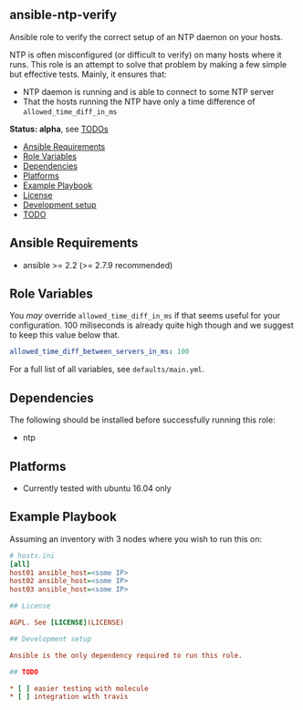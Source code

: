 ## ansible-ntp-verify

Ansible role to verify the correct setup of an NTP daemon on your hosts.

NTP is often misconfigured (or difficult to verify) on many hosts where it runs. This role is an attempt to solve that problem by making a few simple but effective tests. Mainly, it ensures that:

 - NTP daemon is running and is able to connect to some NTP server
 - That the hosts running the NTP have only a time difference of `allowed_time_diff_in_ms`

**Status: alpha**, see [TODOs](#todo)

<!-- vim-markdown-toc GFM -->

* [Ansible Requirements](#ansible-requirements)
* [Role Variables](#role-variables)
* [Dependencies](#dependencies)
* [Platforms](#platforms)
* [Example Playbook](#example-playbook)
* [License](#license)
* [Development setup](#development-setup)
* [TODO](#todo)

<!-- vim-markdown-toc -->

## Ansible Requirements

- ansible >= 2.2 (>= 2.7.9 recommended)

## Role Variables

You _may_ override `allowed_time_diff_in_ms` if that seems useful for your configuration. 100 miliseconds is already quite high though and we suggest to keep this value below that.

```yaml
allowed_time_diff_between_servers_in_ms: 100
```

For a full list of all variables, see `defaults/main.yml`.

## Dependencies

The following should be installed before successfully running this role:

- ntp

## Platforms

- Currently tested with ubuntu 16.04 only

## Example Playbook

Assuming an inventory with 3 nodes where you wish to run this on:

```ini
# hosts.ini
[all]
host01 ansible_host=<some IP>
host02 ansible_host=<some IP>
host03 ansible_host=<some IP>

## License

AGPL. See [LICENSE](LICENSE)

## Development setup

Ansible is the only dependency required to run this role.

## TODO

* [ ] easier testing with molecule
* [ ] integration with travis
